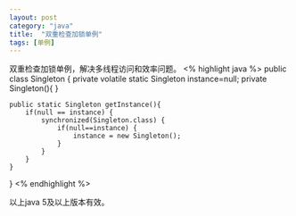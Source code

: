 ```yaml
---
layout: post
category: "java"
title:  "双重检查加锁单例"
tags: [单例]
---
```

双重检查加锁单例，解决多线程访问和效率问题。
<% highlight java %>
public class Singleton {
	private volatile static Singleton instance=null;
	private Singleton(){
	}
	
	public static Singleton getInstance(){
		if(null == instance) {
			synchronized(Singleton.class) {
				if(null==instance) {
					instance = new Singleton();
				}
			}
		}
	}
}
<% endhighlight %>

以上java 5及以上版本有效。

